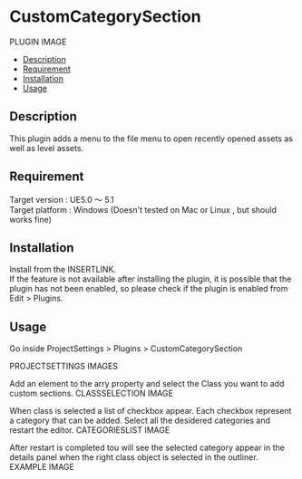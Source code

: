 # CustomCategorySection

PLUGIN IMAGE

<!--ts-->
   * [Description](#Description)
   * [Requirement](#Requirement)
   * [Installation](#Installation)
   * [Usage](#Usage)
<!--te-->

## Description

This plugin adds a menu to the file menu to open recently opened assets as well as level assets.

## Requirement

Target version : UE5.0 ～ 5.1  
Target platform : Windows (Doesn't tested on Mac or Linux , but should works fine)

## Installation

Install from the INSERTLINK.  
If the feature is not available after installing the plugin, it is possible that the plugin has not been enabled, so please check if the plugin is enabled from Edit > Plugins.

## Usage

Go inside ProjectSettings > Plugins > CustomCategorySection

PROJECTSETTINGS IMAGES

Add an element to the arry property and select the Class you want to add custom sections.
CLASSSELECTION IMAGE

When class is selected a list of checkbox appear. Each checkbox represent a category that can be added.
Select all the desidered categories and restart the editor.
CATEGORIESLIST IMAGE

After restart is completed tou will see the selected category appear in the details panel when the right class object is selected in the outliner.
EXAMPLE IMAGE

